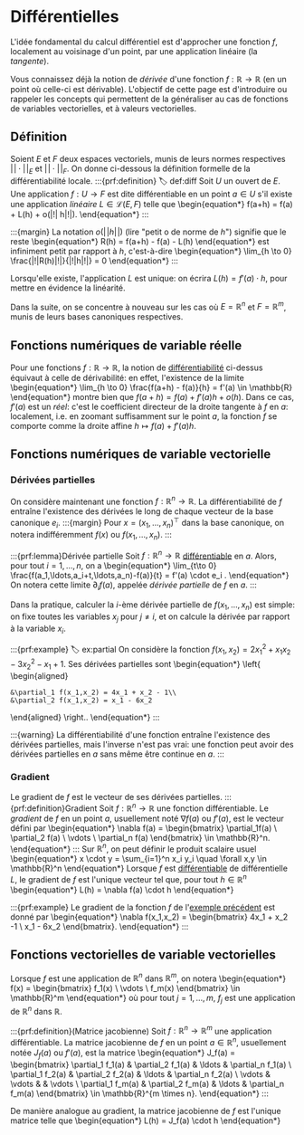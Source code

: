 # Différentielles

L'idée fondamental du calcul différentiel est d'approcher une fonction $f$, localement au voisinage d'un point, par une application linéaire (la *tangente*).

Vous connaissez déjà la notion de *dérivée* d'une fonction $f:\mathbb{R} \to \mathbb{R}$ (en un point où celle-ci est dérivable). L'objectif de cette page est d'introduire ou rappeler les concepts qui permettent de la généraliser au cas de fonctions de variables vectorielles, et à valeurs vectorielles.

## Définition

Soient $E$ et $F$ deux espaces vectoriels, munis de leurs normes respectives $|\!| \cdot |\!|_E$ et $|\!| \cdot |\!|_F$. On donne ci-dessous la définition formelle de la différentiabilité locale.
:::{prf:definition}
:label: def:diff
Soit $U$ un ouvert de $E$. Une application $f:U \to F$ est dite différentiable en un point $a \in U$ s'il existe une application *linéaire* $L \in \mathcal{L}(E,F)$ telle que
\begin{equation*}
    f(a+h) = f(a) + L(h) + o(|\!| h|\!|).
\end{equation*}
:::

:::{margin}
La notation $o(|\!|h|\!|)$ (lire "petit o de norme de $h$") signifie que le reste
\begin{equation*}
    R(h) = f(a+h) - f(a) - L(h)
\end{equation*}
est infiniment petit par rapport à $h$, c'est-à-dire
\begin{equation*}
    \lim_{h \to 0} \frac{|\!|R(h)|\!|}{|\!|h|\!|} = 0
\end{equation*}
:::

Lorsqu'elle existe, l'application $L$ est unique: on écrira $L(h) = f'(a) \cdot h$, pour mettre en évidence la linéarité.

Dans la suite, on se concentre à nouveau sur les cas où $E = \mathbb{R}^n$ et $F = \mathbb{R}^m$, munis de leurs bases canoniques respectives.

## Fonctions numériques de variable réelle

Pour une fonctions $f : \mathbb{R} \to \mathbb{R}$, la notion de [différentiabilité](#def:diff) ci-dessus équivaut à celle de dérivabilité: en effet, l'existence de la limite
\begin{equation*}
    \lim_{h \to 0} \frac{f(a+h) - f(a)}{h} = f'(a) \in \mathbb{R}
\end{equation*}
montre bien que $f(a+h) = f(a) + f'(a)h + o(h)$. Dans ce cas, $f'(a)$ est un *réel*: c'est le coefficient directeur de la droite tangente à $f$ en $a$: localement, i.e. en zoomant suffisamment sur le point $a$, la fonction $f$ se comporte comme la droite affine $h \mapsto f(a) + f'(a)h$.

## Fonctions numériques de variable vectorielle

### Dérivées partielles
On considère maintenant une fonction $f:\mathbb{R}^n \to \mathbb{R}$. La différentiabilité de $f$ entraîne l'existence des dérivées le long de chaque vecteur de la base canonique $e_i$.
:::{margin}
Pour $x = (x_1,\ldots,x_n)^\top$ dans la base canonique, on notera indifféremment $f(x)$ ou $f(x_1,\ldots,x_n)$. 
:::

:::{prf:lemma}Dérivée partielle
Soit $f:\mathbb{R}^n\to\mathbb{R}$ [différentiable](#def:diff) en $a$. Alors, pour tout $i=1,\ldots,n$, on a 
\begin{equation*}
    \lim_{t\to 0} \frac{f(a_1,\ldots,a_i+t,\ldots,a_n)-f(a)}{t} = f'(a) \cdot e_i .
\end{equation*}
On notera cette limite $\partial_i f(a)$, appelée *dérivée partielle* de $f$ en $a$.
:::

Dans la pratique, calculer la $i$-ème dérivée partielle de $f(x_1,\ldots,x_n)$ est simple: on fixe toutes les variables $x_j$ pour $j\neq i$, et on calcule la dérivée par rapport à la variable $x_i$.

:::{prf:example}
:label: ex:partial
On considère la fonction $f(x_1,x_2) = 2x_1^2 + x_1x_2 - 3x_2^2 - x_1 + 1$. Ses dérivées partielles sont
\begin{equation*}
\left\{
\begin{aligned}

    &\partial_1 f(x_1,x_2) = 4x_1 + x_2 - 1\\
    &\partial_2 f(x_1,x_2) = x_1 - 6x_2

\end{aligned}
\right..
\end{equation*}
:::

:::{warning}
La différentiabilité d'une fonction entraîne l'existence des dérivées partielles, mais l'inverse n'est pas vrai: une fonction peut avoir des dérivées partielles en $a$ sans même être continue en $a$.
:::


### Gradient

Le gradient de $f$ est le vecteur de ses dérivées partielles.
:::{prf:definition}Gradient
Soit $f:\mathbb{R}^n \to \mathbb{R}$ une fonction différentiable. Le *gradient* de $f$ en un point $a$, usuellement noté $\nabla f(a)$ ou $f'(a)$, est le vecteur défini par
\begin{equation*}
    \nabla f(a) = \begin{bmatrix} \partial_1f(a) \\ \partial_2 f(a) \\ \vdots \\ \partial_n f(a) \end{bmatrix} \in \mathbb{R}^n.
\end{equation*}
:::
Sur $\mathbb{R}^n$, on peut définir le produit scalaire usuel
\begin{equation*}
    x \cdot y = \sum_{i=1}^n x_i y_i \quad \forall x,y \in \mathbb{R}^n
\end{equation*}
Lorsque $f$ est [différentiable](#def:diff) de différentielle $L$, le gradient de $f$ est l'unique vecteur tel que, pour tout $h \in \mathbb{R}^n$
\begin{equation*}
    L(h) = \nabla f(a) \cdot h
\end{equation*}

:::{prf:example}
Le gradient de la fonction $f$ de l'[exemple précédent](#ex:partial) est donné par
\begin{equation*}
    \nabla f(x_1,x_2) = \begin{bmatrix} 4x_1 + x_2 -1 \\ x_1 - 6x_2 \end{bmatrix}.
\end{equation*}
:::


## Fonctions vectorielles de variable vectorielles

Lorsque $f$ est une application de $\mathbb{R}^n$ dans $\mathbb{R}^m$, on notera
\begin{equation*}
    f(x) = \begin{bmatrix} f_1(x) \\ \vdots \\ f_m(x) \end{bmatrix} \in \mathbb{R}^m
\end{equation*}
où pour tout $j=1,\ldots,m$, $f_j$ est une application de $\mathbb{R}^n$ dans $\mathbb{R}$.

:::{prf:definition}(Matrice jacobienne)
Soit $f:\mathbb{R}^n \to \mathbb{R}^m$ une application différentiable. La matrice jacobienne de $f$ en un point $a \in \mathbb{R}^n$, usuellement notée $J_f(a)$ ou $f'(a)$, est la matrice
\begin{equation*}
    J_f(a) = 
    \begin{bmatrix} 
        \partial_1 f_1(a) & \partial_2 f_1(a) & \ldots & \partial_n f_1(a) \\
        \partial_1 f_2(a) & \partial_2 f_2(a) & \ldots & \partial_n f_2(a) \\
        \vdots & \vdots & & \vdots \\
        \partial_1 f_m(a) & \partial_2 f_m(a) & \ldots & \partial_n f_m(a)
    \end{bmatrix} \in \mathbb{R}^{m \times n}.
\end{equation*}
:::

De manière analogue au gradient, la matrice jacobienne de $f$ est l'unique matrice telle que
\begin{equation*}
    L(h) = J_f(a) \cdot h
\end{equation*}
